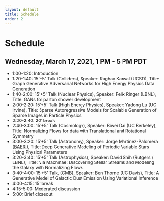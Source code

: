 ```yaml
---
layout: default
title: Schedule
order: 2
---
```


# Schedule

## Wednesday, March 17, 2021, 1 PM - 5 PM PDT

- 1:00-1:20: Introduction
- 1:20-1:40: 15'+5' Talk (Colliders), Speaker: Raghav Kansal (UCSD), Title: Graph Generative Adversarial Networks for High Energy Physics Data Generation
- 1:40-2:00: 15'+5' Talk (Nuclear Physics), Speaker: Felix Ringer (LBNL), Title: GANs for parton shower development
- 2:00-2:20: 15'+5' Talk (High Energy Physics), Speaker: Yadong Lu (UC Irvine), Title: Sparse Autoregressive Models for Scalable Generation of Sparse Images in Particle Physics
- 2:20-2:40: 20' break
- 2:40-3:00: 15'+5' Talk (Cosmology), Speaker: Biwei Dai (UC Berkeley), Title: Normalizing Flows for data with Translational and Rotational Symmetry
- 3:00-3:20: 15'+5' Talk (Astronomy), Speaker: Jorge Martinez-Palomera ([BAERI](https://baeri.org)), Title: Deep Generative Modeling of Periodic Variable Stars Using Physical Parameters
- 3:20-3:40: 15'+5' Talk (Astrophysics), Speaker: David Shih (Rutgers / LBNL), Title: Via Machinae: Discovering Stellar Streams and Modeling the Galaxy with Normalizing Flows
- 3:40-4:00: 15'+5' Talk, (CMB), Speaker: Ben Thorne (UC Davis), Title: A Generative Model of Galactic Dust Emission Using Variational Inference
- 4:00-4:15: 15' break
- 4:15-5:00: Moderated discussion
- 5:00: Brief closeout 
